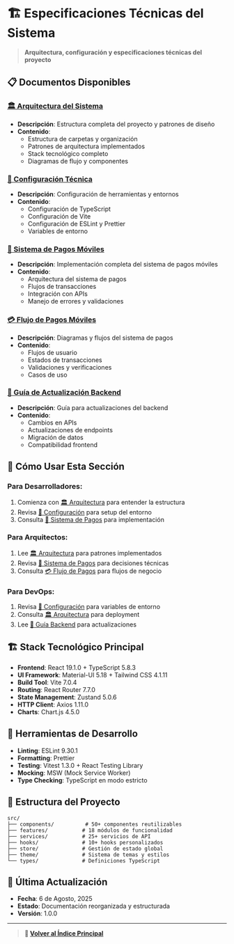 # 🏗️ Especificaciones Técnicas del Sistema

> **Arquitectura, configuración y especificaciones técnicas del proyecto**

## 📋 **Documentos Disponibles**

### [🏛️ Arquitectura del Sistema](ARCHITECTURE.md)
- **Descripción**: Estructura completa del proyecto y patrones de diseño
- **Contenido**: 
  - Estructura de carpetas y organización
  - Patrones de arquitectura implementados
  - Stack tecnológico completo
  - Diagramas de flujo y componentes

### [🔧 Configuración Técnica](CONFIGURATION.md)
- **Descripción**: Configuración de herramientas y entornos
- **Contenido**:
  - Configuración de TypeScript
  - Configuración de Vite
  - Configuración de ESLint y Prettier
  - Variables de entorno

### [📱 Sistema de Pagos Móviles](SISTEMA_PAGOS_MOVILES_IMPLEMENTACION.md)
- **Descripción**: Implementación completa del sistema de pagos móviles
- **Contenido**:
  - Arquitectura del sistema de pagos
  - Flujos de transacciones
  - Integración con APIs
  - Manejo de errores y validaciones

### [💳 Flujo de Pagos Móviles](SISTEMA_PAGOS_MOVILES_FLUJO.md)
- **Descripción**: Diagramas y flujos del sistema de pagos
- **Contenido**:
  - Flujos de usuario
  - Estados de transacciones
  - Validaciones y verificaciones
  - Casos de uso

### [🔧 Guía de Actualización Backend](BACKEND_VOUCHER_IMAGE_UPDATE_GUIDE.md)
- **Descripción**: Guía para actualizaciones del backend
- **Contenido**:
  - Cambios en APIs
  - Actualizaciones de endpoints
  - Migración de datos
  - Compatibilidad frontend

## 🎯 **Cómo Usar Esta Sección**

### **Para Desarrolladores:**
1. Comienza con [🏛️ Arquitectura](ARCHITECTURE.md) para entender la estructura
2. Revisa [🔧 Configuración](CONFIGURATION.md) para setup del entorno
3. Consulta [📱 Sistema de Pagos](SISTEMA_PAGOS_MOVILES_IMPLEMENTACION.md) para implementación

### **Para Arquitectos:**
1. Lee [🏛️ Arquitectura](ARCHITECTURE.md) para patrones implementados
2. Revisa [📱 Sistema de Pagos](SISTEMA_PAGOS_MOVILES_IMPLEMENTACION.md) para decisiones técnicas
3. Consulta [💳 Flujo de Pagos](SISTEMA_PAGOS_MOVILES_FLUJO.md) para flujos de negocio

### **Para DevOps:**
1. Revisa [🔧 Configuración](CONFIGURATION.md) para variables de entorno
2. Consulta [🏛️ Arquitectura](ARCHITECTURE.md) para deployment
3. Lee [🔧 Guía Backend](BACKEND_VOUCHER_IMAGE_UPDATE_GUIDE.md) para actualizaciones

## 🏗️ **Stack Tecnológico Principal**

- **Frontend**: React 19.1.0 + TypeScript 5.8.3
- **UI Framework**: Material-UI 5.18 + Tailwind CSS 4.1.11
- **Build Tool**: Vite 7.0.4
- **Routing**: React Router 7.7.0
- **State Management**: Zustand 5.0.6
- **HTTP Client**: Axios 1.11.0
- **Charts**: Chart.js 4.5.0

## 🔧 **Herramientas de Desarrollo**

- **Linting**: ESLint 9.30.1
- **Formatting**: Prettier
- **Testing**: Vitest 1.3.0 + React Testing Library
- **Mocking**: MSW (Mock Service Worker)
- **Type Checking**: TypeScript en modo estricto

## 📁 **Estructura del Proyecto**

```
src/
├── components/          # 50+ componentes reutilizables
├── features/           # 18 módulos de funcionalidad
├── services/           # 25+ servicios de API
├── hooks/              # 10+ hooks personalizados
├── store/              # Gestión de estado global
├── theme/              # Sistema de temas y estilos
└── types/              # Definiciones TypeScript
```

## 🔄 **Última Actualización**

- **Fecha**: 6 de Agosto, 2025
- **Estado**: Documentación reorganizada y estructurada
- **Versión**: 1.0.0

---

> **📖 [Volver al Índice Principal](../README.md)**
